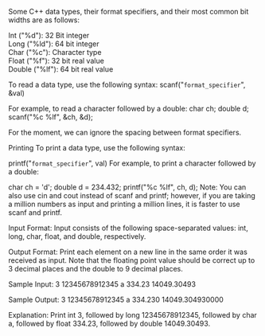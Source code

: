 Some C++ data types, their format specifiers, and their most common bit widths are as follows:

Int ("%d"): 32 Bit integer<br>
Long ("%ld"): 64 bit integer<br>
Char ("%c"): Character type<br>
Float ("%f"): 32 bit real value<br>
Double ("%lf"): 64 bit real value<br>

To read a data type, use the following syntax:
scanf("`format_specifier`", &val)

For example, to read a character followed by a double:
char ch;
double d;
scanf("%c %lf", &ch, &d);

For the moment, we can ignore the spacing between format specifiers.

Printing 
To print a data type, use the following syntax:

printf("`format_specifier`", val)
For example, to print a character followed by a double:

char ch = 'd';
double d = 234.432;
printf("%c %lf", ch, d);
Note: You can also use cin and cout instead of scanf and printf; however, if you are taking a million numbers as input and printing a million lines, it is faster to use scanf and printf.

Input Format:
Input consists of the following space-separated values: int, long, char, float, and double, respectively.

Output Format:
Print each element on a new line in the same order it was received as input. Note that the floating point value should be correct up to 3 decimal places and the double to 9 decimal places.

Sample Input:
3 12345678912345 a 334.23 14049.30493

Sample Output:
3
12345678912345
a
334.230
14049.304930000

Explanation:
Print int 3, 
followed by long 12345678912345, 
followed by char a, 
followed by float 334.23, 
followed by double 14049.30493.
